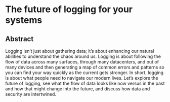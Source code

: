 # The future of logging for your systems

## Abstract
Logging isn’t just about gathering data; it’s about enhancing our natural abilities to understand the chaos around us. Logging is about following the flow of data across many surfaces, through many datacenters, and out of many devices and then generating a map of common errors and patterns so you can find your way quickly as the current gets stronger. In short, logging is about what people need to navigate our modern lives.  Let’s explore the future of logging, see what the flow of data looks like now versus in the past and how that might change into the future, and discuss how data and security are intertwined.
    